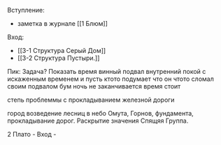 
Вступление: 
- заметка в журнале [[1 Блюм]]

Вход:
- [[3-1 Структура Серый Дом]]
- [[3-2 Структура Пустыри.]]





Пик: 
Задача?
Показать время винный подвал внутренний покой с искаженным временем
и пусть ктото подумает что он чтото сломал своим подвалом
бум ночь не заканчивается время стоит

степь
проблеммы с прокладыванием железной дороги


город
возведение лесниц в небо
Омута, Горнов, фундамента, прокладывание дорог.
Раскрытие значения Спящяя Группа.



2 Плато - 
Вход - 
